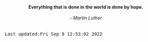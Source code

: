 
<div align="center"><b><span>Everything that is done in the world is done by hope.</span></b><br><br><i> - Martin Luther</i></div>
<br><br><kbd>Last updated:Fri Sep  9 12:53:02 2022</kbd>